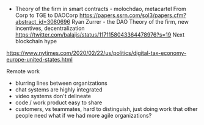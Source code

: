 
  - Theory of the firm in smart contracts - molochdao, metacartel
    From Corp to TGE to DAOCorp https://papers.ssrn.com/sol3/papers.cfm?abstract_id=3080696
    Ryan Zurrer - the DAO
    Theory of the firm, new incentives, decentralization
    https://twitter.com/balajis/status/1171158043364478976?s=19
    Next blockchain hype

  https://www.nytimes.com/2020/02/22/us/politics/digital-tax-economy-europe-united-states.html

Remote work
- blurring lines between organizations
- chat systems are highly integrated
- video systems don't delineate
- code / work product easy to share
- customers, vs teammates, hard to distinguish, just doing work that other people need
  what if we had more agile organizations?
